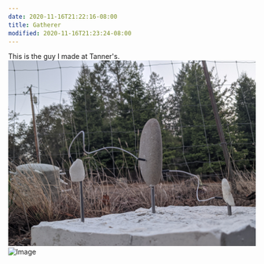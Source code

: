 ```yaml
---
date: 2020-11-16T21:22:16-08:00
title: Gatherer
modified: 2020-11-16T21:23:24-08:00
---
```


This is the guy I made at Tanner's.
![Image](../assets/media/image_picker8956823767225382788.jpg)
![Image](../assets/media/image_picker6322257406058079255.jpg)